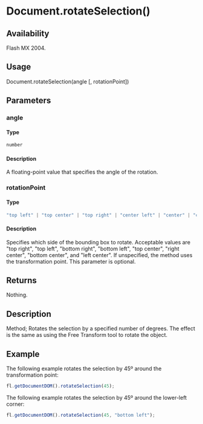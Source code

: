 # Document.rotateSelection()

## Availability

Flash MX 2004.

## Usage

Document.rotateSelection(angle [, rotationPoint])

## Parameters

### **angle**

#### Type

```typescript
number
```

#### Description

A floating-point value that specifies the angle of the rotation.

### **rotationPoint**

#### Type

```typescript
"top left" | "top center" | "top right" | "center left" | "center" | "center right" | "bottom left" | "bottom center" | "bottom right"
```

#### Description

Specifies which side of the bounding box to rotate. Acceptable values are "top right", "top left", "bottom right", "bottom left", "top center", "right center", "bottom center", and "left center". If unspecified, the method uses the transformation point. This parameter is optional.

## Returns

Nothing.

## Description

Method; Rotates the selection by a specified number of degrees. The effect is the same as using the Free Transform tool to rotate the object.

## Example

The following example rotates the selection by 45º around the transformation point:

```javascript
fl.getDocumentDOM().rotateSelection(45);
```

The following example rotates the selection by 45º around the lower-left corner:

```javascript
fl.getDocumentDOM().rotateSelection(45, "bottom left");
```

